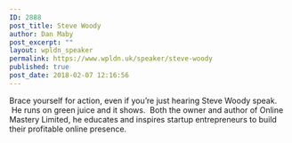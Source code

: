 ```yaml
---
ID: 2888
post_title: Steve Woody
author: Dan Maby
post_excerpt: ""
layout: wpldn_speaker
permalink: https://www.wpldn.uk/speaker/steve-woody
published: true
post_date: 2018-02-07 12:16:56
---
```

Brace yourself for action, even if you’re just hearing Steve Woody speak.  He runs on green juice and it shows.  Both the owner and author of Online Mastery Limited, he educates and inspires startup entrepreneurs to build their profitable online presence.